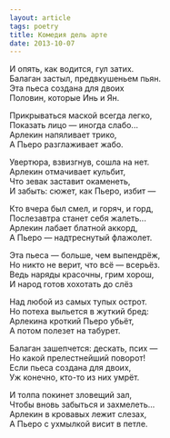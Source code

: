 ```yaml
---
layout: article
tags: poetry
title: Комедия дель арте
date: 2013-10-07
---
```


И опять, как водится, гул затих.<br>
Балаган застыл, предвкушеньем пьян.<br>
Эта пьеса создана для двоих<br>
Половин, которые Инь и Ян.<br>

Прикрываться маской всегда легко,<br>
Показать лицо — иногда слабо...<br>
Арлекин напяливает трико,<br>
А Пьеро разглаживает жабо.<br>

Увертюра, взвизгнув, сошла на нет.<br>
Арлекин отмачивает кульбит,<br>
Что зевак заставит окаменеть,<br>
И забыть: сюжет, как Пьеро, избит —<br>

Кто вчера был смел, и горяч, и горд,<br>
Послезавтра станет себя жалеть...<br>
Арлекин лабает блатной аккорд,<br>
А Пьеро — надтреснутый флажолет.<br>

Эта пьеса — больше, чем выпендрёж,<br>
Но никто не верит, что всё — всерьёз.<br>
Ведь наряды красочны, грим хорош,<br>
И народ готов хохотать до слёз<br>

Над любой из самых тупых острот.<br>
Но потеха выльется в жуткий бред:<br>
Арлекина кроткий Пьеро убьёт,<br>
А потом полезет на табурет.<br>

Балаган зашепчется: дескать, псих —<br>
Но какой прелестнейший поворот!<br>
Если пьеса создана для двоих,<br>
Уж конечно, кто-то из них умрёт.<br>

И толпа покинет зловещий зал,<br>
Чтобы вновь забыться и захмелеть...<br>
Арлекин в кровавых лежит слезах,<br>
А Пьеро с ухмылкой висит в петле.
